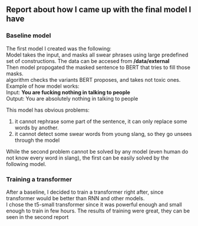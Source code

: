 ## Report about how I came up with the final model I have

### Baseline model
The first model I created was the following: \
Model takes the input, and masks all swear phrases using large predefined set of constructions. The data can be accesed from __/data/external__\
Then model propogated the masked sentence to BERT that tries to fill those masks.\
algorithm checks the variants BERT proposes, and takes not toxic ones.\
Example of how model works:\
Input: __You are fucking nothing in talking to people__\
Output: You are absolutely nothing in talking to people

This model has obvious problems: 
1. it cannot rephrase some part of the sentence, it can only replace some words by another.
2. it cannot detect some swear words from young slang, so they go unsees through the model

While the second problem cannot be solved by any model (even human do not know every word in slang), the first can be easily solved by the following model.
### Training a transformer
After a baseline, I decided to train a transformer right after, since transformer would be better than RNN and other models.\
I chose the t5-small transformer since it was powerful enough and small enough to train in few hours. The results of training were great, they can be seen in the second report
